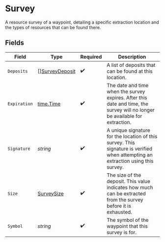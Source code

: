 # Survey

A resource survey of a waypoint, detailing a specific extraction location and the types of resources that can be found there.


## Fields

| Field                                                                                                                           | Type                                                                                                                            | Required                                                                                                                        | Description                                                                                                                     |
| ------------------------------------------------------------------------------------------------------------------------------- | ------------------------------------------------------------------------------------------------------------------------------- | ------------------------------------------------------------------------------------------------------------------------------- | ------------------------------------------------------------------------------------------------------------------------------- |
| `Deposits`                                                                                                                      | [][SurveyDeposit](../../models/shared/surveydeposit.md)                                                                         | :heavy_check_mark:                                                                                                              | A list of deposits that can be found at this location.                                                                          |
| `Expiration`                                                                                                                    | [time.Time](https://pkg.go.dev/time#Time)                                                                                       | :heavy_check_mark:                                                                                                              | The date and time when the survey expires. After this date and time, the survey will no longer be available for extraction.     |
| `Signature`                                                                                                                     | *string*                                                                                                                        | :heavy_check_mark:                                                                                                              | A unique signature for the location of this survey. This signature is verified when attempting an extraction using this survey. |
| `Size`                                                                                                                          | [SurveySize](../../models/shared/surveysize.md)                                                                                 | :heavy_check_mark:                                                                                                              | The size of the deposit. This value indicates how much can be extracted from the survey before it is exhausted.                 |
| `Symbol`                                                                                                                        | *string*                                                                                                                        | :heavy_check_mark:                                                                                                              | The symbol of the waypoint that this survey is for.                                                                             |